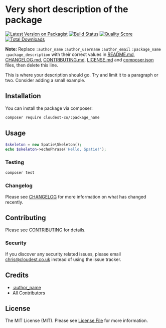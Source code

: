 # Very short description of the package

[![Latest Version on Packagist](https://img.shields.io/packagist/v/cloudest-co/:package_name.svg?style=flat-square)](https://packagist.org/packages/cloudest-co/:package_name)
[![Build Status](https://img.shields.io/travis/cloudest-co/:package_name/master.svg?style=flat-square)](https://travis-ci.org/cloudest-co/:package_name)
[![Quality Score](https://img.shields.io/scrutinizer/g/cloudest-co/:package_name.svg?style=flat-square)](https://scrutinizer-ci.com/g/cloudest-co/:package_name)
[![Total Downloads](https://img.shields.io/packagist/dt/cloudest-co/:package_name.svg?style=flat-square)](https://packagist.org/packages/cloudest-co/:package_name)

**Note:** Replace ```:author_name``` ```:author_username``` ```:author_email``` ```:package_name``` ```:package_description``` with their correct values in [README.md](README.md), [CHANGELOG.md](CHANGELOG.md), [CONTRIBUTING.md](CONTRIBUTING.md), [LICENSE.md](LICENSE.md) and [composer.json](composer.json) files, then delete this line.

This is where your description should go. Try and limit it to a paragraph or two. Consider adding a small example.

## Installation

You can install the package via composer:

```bash
composer require cloudest-co/:package_name
```

## Usage

``` php
$skeleton = new Spatie\Skeleton();
echo $skeleton->echoPhrase('Hello, Spatie!');
```

### Testing

``` bash
composer test
```

### Changelog

Please see [CHANGELOG](CHANGELOG.md) for more information on what has changed recently.

## Contributing

Please see [CONTRIBUTING](CONTRIBUTING.md) for details.

### Security

If you discover any security related issues, please email chris@cloudest.co.uk instead of using the issue tracker.

## Credits

- [:author_name](https://github.com/:author_username)
- [All Contributors](../../contributors)

## License

The MIT License (MIT). Please see [License File](LICENSE.md) for more information.
